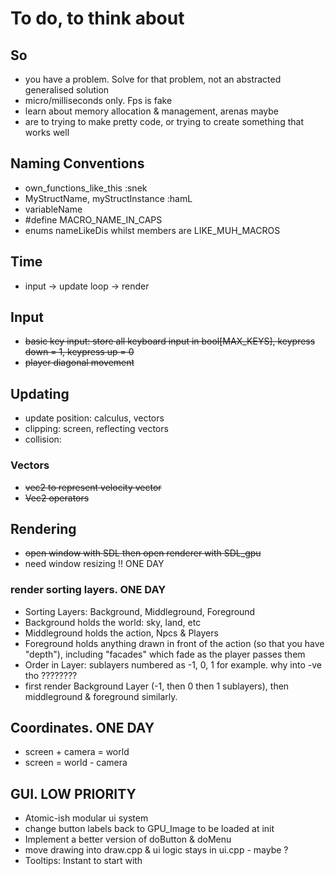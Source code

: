 # To do, to think about

## So

- you have a problem. Solve for that problem, not an abstracted generalised solution
- micro/milliseconds only. Fps is fake
- learn about memory allocation & management, arenas maybe
- are to trying to make pretty code, or trying to create something that works well

## Naming Conventions

- own_functions_like_this :snek
- MyStructName, myStructInstance :hamL
- variableName
- #define MACRO_NAME_IN_CAPS
- enums nameLikeDis whilst members are LIKE_MUH_MACROS

## Time

- input -> update loop -> render

## Input

- ~~basic key input: store all keyboard input in bool[MAX_KEYS], keypress down = 1, keypress up = 0~~
- ~~player diagonal movement~~

## Updating

- update position: calculus, vectors
- clipping: screen, reflecting vectors
- collision:

### Vectors

- ~~vec2 to represent velocity vector~~
- ~~Vec2 operators~~

## Rendering

- ~~open window with SDL then open renderer with SDL_gpu~~
- need window resizing !! ONE DAY

### render sorting layers. ONE DAY

- Sorting Layers: Background, Middleground, Foreground
- Background holds the world: sky, land, etc
- Middleground holds the action, Npcs & Players
- Foreground holds anything drawn in front of the action (so that you have "depth"), including "facades" which fade as the player passes them
- Order in Layer: sublayers numbered as -1, 0, 1 for example. why into -ve tho ????????
- first render Background Layer (-1, then 0 then 1 sublayers), then middleground & foreground similarly.

## Coordinates. ONE DAY

- screen + camera = world
- screen = world - camera

## GUI. LOW PRIORITY

- Atomic-ish modular ui system
- change button labels back to GPU_Image to be loaded at init
- Implement a better version of doButton & doMenu
- move drawing into draw.cpp & ui logic stays in ui.cpp - maybe ?
- Tooltips: Instant to start with
